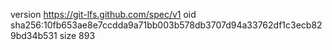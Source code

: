 version https://git-lfs.github.com/spec/v1
oid sha256:10fb653ae8e7ccdda9a71bb003b578db3707d94a33762df1c3ecb829bd34b531
size 893
